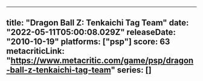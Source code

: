 
---
title: "Dragon Ball Z: Tenkaichi Tag Team"
date: "2022-05-11T05:00:08.029Z"
releaseDate: "2010-10-19"
platforms: ["psp"]
score: 63
metacriticLink: "https://www.metacritic.com/game/psp/dragon-ball-z-tenkaichi-tag-team"
series: []
---
